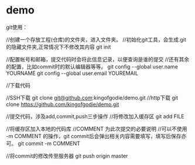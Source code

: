 # demo

git使用：

//创建一个存放工程(仓库)的文件夹，进入文件夹。
//初始化git工具，会生成.git的隐藏文件夹,正常情况下不修改其内容
git init

//配置帐号和邮箱，提交代码时会将此信息记录，以便查询是谁的提交
//还有其余的配置，比如commit时的默认编辑器等等。
git config --global user.name YOURNAME
git config --global user.email YOUREMAIL


//下载代码

//SSH下载
git clone git@github.com:kingofgodie/demo.git
//http下载
git clone https://github.com/kingofgodie/demo.git


//提交代码，涉及add,commit,push三步操作
//将修改加入缓存区
git add FILE

//将缓存区加入本地的代码库
//COMMENT 为此次提交的必要说明
//可以不使用 -m COMMENT 的操作，git commit后会弹出相关内容需要填写，填写后保存亦可。
git commit -m COMMENT

//将commit的修改传至服务器
git push origin master





